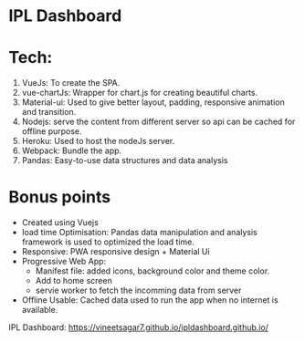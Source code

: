 # IPL Dashboard

# Tech:

1. VueJs: To create the SPA.
2. vue-chartJs: Wrapper for chart.js for creating beautiful charts.
3. Material-ui: Used to give better layout, padding, responsive animation and transition.
4. Nodejs: serve the content from different server so api can be cached for offline purpose.
5. Heroku: Used to host the nodeJs server.
6. Webpack: Bundle the app.
7. Pandas: Easy-to-use data structures and data analysis

# Bonus points
 - Created using Vuejs
 - load time Optimisation: Pandas data manipulation and analysis framework is used to optimized the load time.
 - Responsive: PWA responsive design + Material Ui
 - Progressive Web App:
    - Manifest file: added icons, background color and theme color.
    - Add to home screen
    - servie worker to fetch the incomming data from server
 - Offline Usable: Cached data used to run the app when no internet is available.

IPL Dashboard: https://vineetsagar7.github.io/ipldashboard.github.io/

